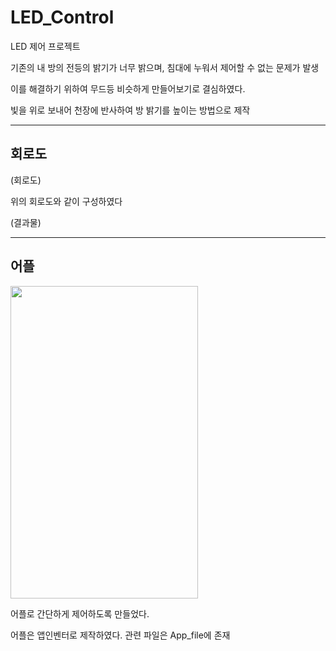 # LED_Control

LED 제어 프로젝트

기존의 내 방의 전등의 밝기가 너무 밝으며, 침대에 누워서 제어할 수 없는 문제가 발생

이를 해결하기 위하여 무드등 비슷하게 만들어보기로 결심하였다.

빛을 위로 보내어 천장에 반사하여 방 밝기를 높이는 방법으로 제작

----
## 회로도

(회로도)

위의 회로도와 같이 구성하였다

(결과물)

----
## 어플 

<img src="https://github.com/user-attachments/assets/f550c2eb-30e9-4c74-b70c-52ebae8a2978" width = "300" height = "500">



어플로 간단하게 제어하도록 만들었다.

어플은 앱인벤터로 제작하였다. 관련 파일은 App_file에 존재
